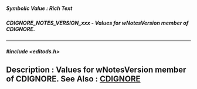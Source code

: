 ##### Symbolic Value : Rich Text
##### CDIGNORE_NOTES_VERSION_xxx - Values for wNotesVersion member of CDIGNORE.
---
##### #include <editods.h>
**Description :**
Values for wNotesVersion member of CDIGNORE.
**See Also :**
[CDIGNORE](D:/md_files/CDIGNORE.md)
---

